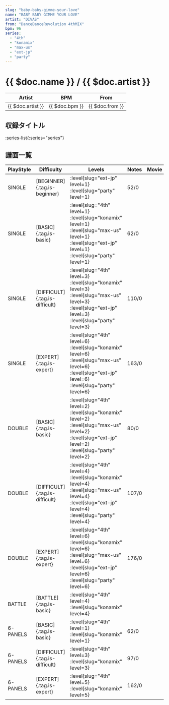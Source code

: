 ```yaml
---
slug: "baby-baby-gimme-your-love"
name: "BABY BABY GIMME YOUR LOVE"
artist: "DIVAS"
from: "DanceDanceRevolution 4thMIX"
bpm: 96
series:
  - "4th"
  - "konamix"
  - "max-us"
  - "ext-jp"
  - "party"
---
```


# {{ $doc.name }} / {{ $doc.artist }}

|Artist|BPM|From|
|------|---|----|
|{{ $doc.artist }}|{{ $doc.bpm }}|{{ $doc.from }}|

## 収録タイトル

:series-list{:series="series"}

## 譜面一覧

|PlayStyle|Difficulty|Levels|Notes|Movie|
|---------|----------|------|-----|-----|
|SINGLE|[BEGINNER]{.tag.is-beginner}|<div class="field is-grouped is-grouped-multiline"> :level{slug="ext-jp" level=1} :level{slug="party" level=1}</div>|52/0||
|SINGLE|[BASIC]{.tag.is-basic}|<div class="field is-grouped is-grouped-multiline"> :level{slug="4th" level=1} :level{slug="konamix" level=1} :level{slug="max-us" level=1} :level{slug="ext-jp" level=1} :level{slug="party" level=1}</div>|62/0||
|SINGLE|[DIFFICULT]{.tag.is-difficult}|<div class="field is-grouped is-grouped-multiline"> :level{slug="4th" level=3} :level{slug="konamix" level=3} :level{slug="max-us" level=3} :level{slug="ext-jp" level=3} :level{slug="party" level=3}</div>|110/0||
|SINGLE|[EXPERT]{.tag.is-expert}|<div class="field is-grouped is-grouped-multiline"> :level{slug="4th" level=6} :level{slug="konamix" level=6} :level{slug="max-us" level=6} :level{slug="ext-jp" level=6} :level{slug="party" level=6}</div>|163/0||
|DOUBLE|[BASIC]{.tag.is-basic}|<div class="field is-grouped is-grouped-multiline"> :level{slug="4th" level=2} :level{slug="konamix" level=2} :level{slug="max-us" level=2} :level{slug="ext-jp" level=2} :level{slug="party" level=2}</div>|80/0||
|DOUBLE|[DIFFICULT]{.tag.is-difficult}|<div class="field is-grouped is-grouped-multiline"> :level{slug="4th" level=4} :level{slug="konamix" level=4} :level{slug="max-us" level=4} :level{slug="ext-jp" level=4} :level{slug="party" level=4}</div>|107/0||
|DOUBLE|[EXPERT]{.tag.is-expert}|<div class="field is-grouped is-grouped-multiline"> :level{slug="4th" level=6} :level{slug="konamix" level=6} :level{slug="max-us" level=6} :level{slug="ext-jp" level=6} :level{slug="party" level=6}</div>|176/0||
|BATTLE|[BATTLE]{.tag.is-basic}|<div class="field is-grouped is-grouped-multiline"> :level{slug="4th" level=4} :level{slug="konamix" level=4}</div>|||
|6-PANELS|[BASIC]{.tag.is-basic}|<div class="field is-grouped is-grouped-multiline"> :level{slug="4th" level=1} :level{slug="konamix" level=1}</div>|62/0||
|6-PANELS|[DIFFICULT]{.tag.is-difficult}|<div class="field is-grouped is-grouped-multiline"> :level{slug="4th" level=3} :level{slug="konamix" level=3}</div>|97/0||
|6-PANELS|[EXPERT]{.tag.is-expert}|<div class="field is-grouped is-grouped-multiline"> :level{slug="4th" level=5} :level{slug="konamix" level=5}</div>|162/0||
